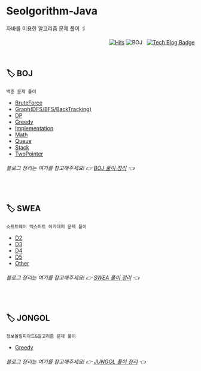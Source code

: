 # Seolgorithm-Java
자바를 이용한 알고리즘 문제 풀이 🖇️

<div align="right">

[![Hits](https://hits.seeyoufarm.com/api/count/incr/badge.svg?url=https%3A%2F%2Fgithub.com%2Fseolhee2750%2FSeolgorithm-Java&count_bg=%23FF0068&title_bg=%23D5A9CE&icon=&icon_color=%23E7E7E7&title=hits&edge_flat=false)](https://hits.seeyoufarm.com)
![BOJ](https://img.shields.io/badge/solved.ac-G2-DCA900) &nbsp;
[![Tech Blog Badge](https://img.shields.io/badge/-tech%20blog-yellow?logo=bookstack&logoColor=FF2C8C)](https://seolhee2750.tistory.com/)

</div>

</br>

## 🏷 BOJ
```
백준 문제 풀이
```
- [BruteForce](https://github.com/seolhee2750/Seolgorithm-Java/tree/main/BOJ/src/BruteForce)
- [Graph(DFS/BFS/BackTracking)](https://github.com/seolhee2750/Seolgorithm-Java/tree/main/BOJ/src/Graph)
- [DP](https://github.com/seolhee2750/Seolgorithm-Java/tree/main/BOJ/src/DP)
- [Greedy](https://github.com/seolhee2750/Seolgorithm-Java/tree/main/BOJ/src/Greedy)
- [Implementation](https://github.com/seolhee2750/Seolgorithm-Java/tree/main/BOJ/src/Implementation)
- [Math](https://github.com/seolhee2750/Seolgorithm-Java/tree/main/BOJ/src/Math)
- [Queue](https://github.com/seolhee2750/Seolgorithm-Java/tree/main/BOJ/src/Queue)
- [Stack](https://github.com/seolhee2750/Seolgorithm-Java/tree/main/BOJ/src/Stack)
- [TwoPointer](https://github.com/seolhee2750/Seolgorithm-Java/tree/main/BOJ/src/TwoPointer)
###### 블로그 정리는 여기를 참고해주세요! 👉 [BOJ 풀이 정리](https://seolhee2750.tistory.com/category/%F0%9F%9F%A1%5B%20Java%20%5D/BOJ) 👈

</br>

## 🏷 SWEA
```
소프트웨어 엑스퍼트 아카데미 문제 풀이
```
- [D2](https://github.com/seolhee2750/Seolgorithm-Java/tree/main/SWEA/src/D2)
- [D3](https://github.com/seolhee2750/Seolgorithm-Java/tree/main/SWEA/src/D3)
- [D4](https://github.com/seolhee2750/Seolgorithm-Java/tree/main/SWEA/src/D4)
- [D5](https://github.com/seolhee2750/Seolgorithm-Java/tree/main/SWEA/src/D5)
- [Other](https://github.com/seolhee2750/Seolgorithm-Java/tree/main/SWEA/src/Other)
###### 블로그 정리는 여기를 참고해주세요! 👉 [SWEA 풀이 정리](https://seolhee2750.tistory.com/category/%F0%9F%9F%A1%5B%20Java%20%5D/SWEA) 👈

</br>

## 🏷 JONGOL
```
정보올림피아드&알고리즘 문제 풀이
```
- [Greedy](https://github.com/seolhee2750/Seolgorithm-Java/tree/main/JUNGOL/src/Greedy)
###### 블로그 정리는 여기를 참고해주세요! 👉 [JUNGOL 풀이 정리](https://seolhee2750.tistory.com/category/%F0%9F%9F%A1%5B%20Java%20%5D/JUNGOL) 👈
